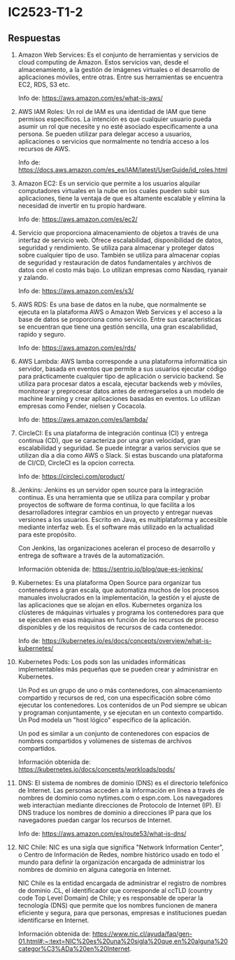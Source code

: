 # IC2523-T1-2

## Respuestas

1. Amazon Web Services: Es el conjunto de herramientas y servicios de cloud computing de Amazon. Estos servicios van, desde el almacenamiento, a la gestión de imágenes virtuales o el desarrollo de aplicaciones móviles, entre otras. Entre sus herramientas se encuentra EC2, RDS, S3 etc.

   Info de: https://aws.amazon.com/es/what-is-aws/

2. AWS IAM Roles: Un rol de IAM es una identidad de IAM que tiene permisos específicos. La intención
   es que cualquier usuario pueda asumir un rol que necesite y no esté asociado
   específicamente a una persona. Se pueden utilizar para delegar acceso a usuarios,
   aplicaciones o servicios que normalmente no tendría acceso a los recursos de AWS.

   Info de: https://docs.aws.amazon.com/es_es/IAM/latest/UserGuide/id_roles.html

3. Amazon EC2: Es un servicio que permite a los usuarios alquilar computadores virtuales en la nube en los cuales pueden subir sus aplicaciones, tiene la ventaja de que es altamente escalable y elimina la necesidad de invertir en tu propio hardware.

   Info de: https://aws.amazon.com/es/ec2/

4. Servicio que proporciona almacenamiento de objetos a través de una interfaz de
   servicio web. Ofrece escalabilidad, disponibilidad de datos, seguridad y rendimiento. Se utiliza para almacenar y proteger datos sobre cualquier tipo de uso. También se utiliza para almacenar copias de seguridad y restauración de datos fundamentales y
   archivos de datos con el costo más bajo. Lo utilizan empresas como Nasdaq, ryanair y zalando.

   Info de: https://aws.amazon.com/es/s3/

5. AWS RDS: Es una base de datos en la nube, que normalmente se ejecuta en la plataforma AWS o Amazon Web Services y el acceso a la base de datos se proporciona como servicio. Entre sus caracteristicas se encuentran que tiene una gestión sencilla, una gran escalabilidad, rapido y seguro.

   Info de: https://aws.amazon.com/es/rds/

6. AWS Lambda: AWS lamba corresponde a una plataforma informática sin servidor, basada en eventos que permite a sus usuarios ejecutar código para prácticamente cualquier tipo de aplicación o servicio backend. Se utiliza para procesar datos a escala, ejecutar backends web y móviles, monitorear y preprocesar datos antes de entregarselos a un modelo de machine
   learning y crear aplicaciones basadas en eventos. Lo utilizan empresas como Fender, nielsen y
   Cocacola.

   Info de: https://aws.amazon.com/es/lambda/

7. CircleCI: Es una plataforma de integración continua (CI) y entrega continua (CD), que se caracteriza por una gran velocidad, gran escalabilidad y seguridad. Se puede integrar a varios servicios que se utilizan dia a dia como AWS o Slack. Si estas buscando una plataforma de CI/CD, CircleCI es la opcion correcta.

   Info de: https://circleci.com/product/

8. Jenkins: Jenkins es un servidor open source para la integración continua. Es una herramienta que se utiliza para compilar y probar proyectos de software de forma continua, lo que facilita a los desarrolladores integrar cambios en un proyecto y entregar nuevas versiones a los usuarios. Escrito en Java, es multiplataforma y accesible mediante interfaz web. Es el software más utilizado en la actualidad para este propósito.

   Con Jenkins, las organizaciones aceleran el proceso de desarrollo y entrega de software a través de la automatización.

   Información obtenida de:
   https://sentrio.io/blog/que-es-jenkins/

9. Kubernetes: Es una plataforma Open Source para organizar tus contenedores a gran escala, que automatiza muchos de los procesos manuales involucrados en la implementación, la gestión y el ajuste de las aplicaciones que se alojan en ellos. Kubernetes organiza los clústeres de máquinas virtuales y programa los contenedores para que se ejecuten en esas máquinas en función de los recursos de proceso disponibles y de los requisitos de recursos de cada contenedor.

   Info de: https://kubernetes.io/es/docs/concepts/overview/what-is-kubernetes/

10. Kubernetes Pods: Los pods son las unidades informáticas implementables más pequeñas que se pueden crear y administrar en Kubernetes.

    Un Pod es un grupo de uno o más contenedores, con almacenamiento compartido y recursos de red, con una especificación sobre cómo ejecutar los contenedores. Los contenidos de un Pod siempre se ubican y programan conjuntamente, y se ejecutan en un contexto compartido. Un Pod modela un "host lógico" específico de la aplicación.

    Un pod es similar a un conjunto de contenedores con espacios de nombres compartidos y volúmenes de sistemas de archivos compartidos.

    Información obtenida de:
    https://kubernetes.io/docs/concepts/workloads/pods/

11. DNS: El sistema de nombres de dominio (DNS) es el directorio telefónico de Internet. Las personas acceden a la información en línea a través de nombres de dominio como nytimes.com o espn.com. Los navegadores web interactúan mediante direcciones de Protocolo de Internet (IP). El DNS traduce los nombres de dominio a direcciones IP para que los navegadores puedan cargar los recursos de Internet.

    Info de: https://aws.amazon.com/es/route53/what-is-dns/

12. NIC Chile:
    NIC es una sigla que significa "Network Information Center", o Centro de Información de Redes, nombre histórico usado en todo el mundo para definir la organización encargada de administrar los nombres de dominio en alguna categoría en Internet.

    NIC Chile es la entidad encargada de administrar el registro de nombres de dominio .CL, el identificador que corresponde al ccTLD (country code Top Level Domain) de Chile; y es responsable de operar la tecnología (DNS) que permite que los nombres funcionen de manera eficiente y segura, para que personas, empresas e instituciones puedan identificarse en Internet.

    Información obtenida de:
    https://www.nic.cl/ayuda/faq/gen-01.html#:~:text=NIC%20es%20una%20sigla%20que,en%20alguna%20categor%C3%ADa%20en%20Internet.

